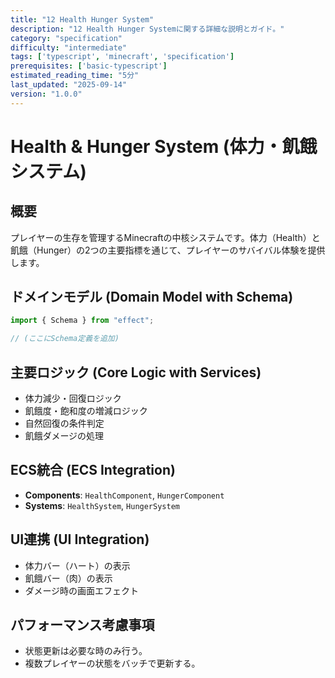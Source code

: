 ```yaml
---
title: "12 Health Hunger System"
description: "12 Health Hunger Systemに関する詳細な説明とガイド。"
category: "specification"
difficulty: "intermediate"
tags: ['typescript', 'minecraft', 'specification']
prerequisites: ['basic-typescript']
estimated_reading_time: "5分"
last_updated: "2025-09-14"
version: "1.0.0"
---
```


# Health & Hunger System (体力・飢餓システム)

## 概要

プレイヤーの生存を管理するMinecraftの中核システムです。体力（Health）と飢餓（Hunger）の2つの主要指標を通じて、プレイヤーのサバイバル体験を提供します。

## ドメインモデル (Domain Model with Schema)

```typescript
import { Schema } from "effect";

// (ここにSchema定義を追加)
```

## 主要ロジック (Core Logic with Services)

- 体力減少・回復ロジック
- 飢餓度・飽和度の増減ロジック
- 自然回復の条件判定
- 飢餓ダメージの処理

## ECS統合 (ECS Integration)

- **Components**: `HealthComponent`, `HungerComponent`
- **Systems**: `HealthSystem`, `HungerSystem`

## UI連携 (UI Integration)

- 体力バー（ハート）の表示
- 飢餓バー（肉）の表示
- ダメージ時の画面エフェクト

## パフォーマンス考慮事項

- 状態更新は必要な時のみ行う。
- 複数プレイヤーの状態をバッチで更新する。